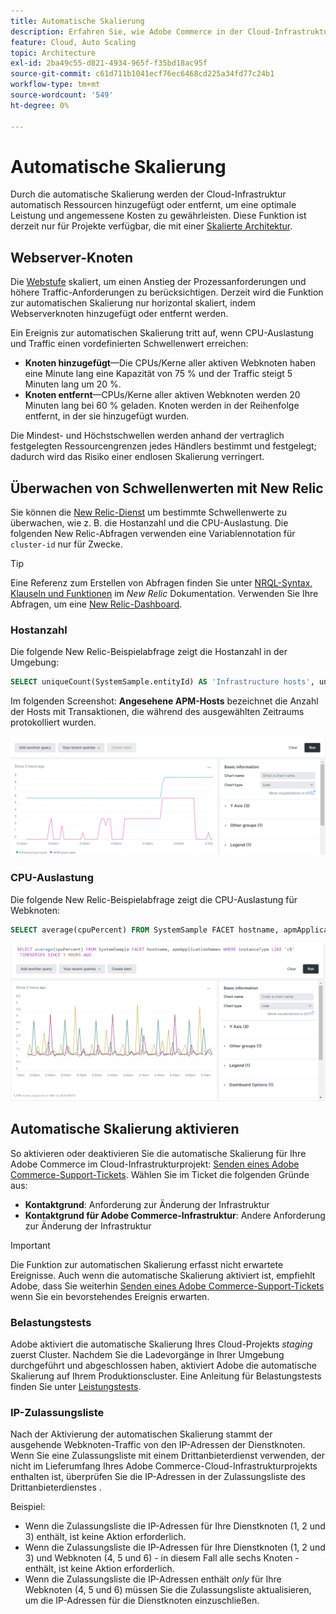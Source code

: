 ```yaml
---
title: Automatische Skalierung
description: Erfahren Sie, wie Adobe Commerce in der Cloud-Infrastruktur skaliert werden kann, um Ressourcenanforderungen zu erfüllen.
feature: Cloud, Auto Scaling
topic: Architecture
exl-id: 2ba49c55-d821-4934-965f-f35bd18ac95f
source-git-commit: c61d711b1041ecf76ec6468cd225a34fd77c24b1
workflow-type: tm+mt
source-wordcount: '549'
ht-degree: 0%

---
```


# Automatische Skalierung

Durch die automatische Skalierung werden der Cloud-Infrastruktur automatisch Ressourcen hinzugefügt oder entfernt, um eine optimale Leistung und angemessene Kosten zu gewährleisten. Diese Funktion ist derzeit nur für Projekte verfügbar, die mit einer [Skalierte Architektur](scaled-architecture.md).

## Webserver-Knoten

Die [Webstufe](scaled-architecture.md#web-tier) skaliert, um einen Anstieg der Prozessanforderungen und höhere Traffic-Anforderungen zu berücksichtigen. Derzeit wird die Funktion zur automatischen Skalierung nur horizontal skaliert, indem Webserverknoten hinzugefügt oder entfernt werden.

Ein Ereignis zur automatischen Skalierung tritt auf, wenn CPU-Auslastung und Traffic einen vordefinierten Schwellenwert erreichen:

- **Knoten hinzugefügt**—Die CPUs/Kerne aller aktiven Webknoten haben eine Minute lang eine Kapazität von 75 % und der Traffic steigt 5 Minuten lang um 20 %.
- **Knoten entfernt**—CPUs/Kerne aller aktiven Webknoten werden 20 Minuten lang bei 60 % geladen. Knoten werden in der Reihenfolge entfernt, in der sie hinzugefügt wurden.

Die Mindest- und Höchstschwellen werden anhand der vertraglich festgelegten Ressourcengrenzen jedes Händlers bestimmt und festgelegt; dadurch wird das Risiko einer endlosen Skalierung verringert.

## Überwachen von Schwellenwerten mit New Relic

Sie können die [New Relic-Dienst](../monitor/new-relic-service.md) um bestimmte Schwellenwerte zu überwachen, wie z. B. die Hostanzahl und die CPU-Auslastung. Die folgenden New Relic-Abfragen verwenden eine Variablennotation für `cluster-id` nur für Zwecke.

>[!TIP]
>
>Eine Referenz zum Erstellen von Abfragen finden Sie unter [NRQL-Syntax, Klauseln und Funktionen](https://docs.newrelic.com/docs/query-your-data/nrql-new-relic-query-language/get-started/nrql-syntax-clauses-functions/) im _New Relic_ Dokumentation.
>Verwenden Sie Ihre Abfragen, um eine [New Relic-Dashboard](https://docs.newrelic.com/docs/query-your-data/explore-query-data/dashboards/introduction-dashboards/).

### Hostanzahl

Die folgende New Relic-Beispielabfrage zeigt die Hostanzahl in der Umgebung:

```sql
SELECT uniqueCount(SystemSample.entityId) AS 'Infrastructure hosts', uniqueCount(Transaction.host) AS 'APM hosts seen' FROM SystemSample, Transaction where (Transaction.appName = 'cluster-id_stg' AND Transaction.transactionType = 'Web') OR SystemSample.apmApplicationNames LIKE '%|cluster-id_stg|%' TIMESERIES SINCE 3 HOURS AGO
```

Im folgenden Screenshot: **Angesehene APM-Hosts** bezeichnet die Anzahl der Hosts mit Transaktionen, die während des ausgewählten Zeitraums protokolliert wurden.

![New Relic-Hostanzahl](../../assets/new-relic/host-count.png)

### CPU-Auslastung

Die folgende New Relic-Beispielabfrage zeigt die CPU-Auslastung für Webknoten:

```sql
SELECT average(cpuPercent) FROM SystemSample FACET hostname, apmApplicationNames WHERE instanceType LIKE 'c%' TIMESERIES SINCE 3 HOURS AGO
```

![CPU-Auslastung der New Relic-Webknoten](../../assets/new-relic/web-node-cpu-usage.png)

## Automatische Skalierung aktivieren

So aktivieren oder deaktivieren Sie die automatische Skalierung für Ihre Adobe Commerce im Cloud-Infrastrukturprojekt: [Senden eines Adobe Commerce-Support-Tickets](https://experienceleague.adobe.com/docs/commerce-knowledge-base/kb/help-center-guide/magento-help-center-user-guide.html#submit-ticket). Wählen Sie im Ticket die folgenden Gründe aus:

- **Kontaktgrund**: Anforderung zur Änderung der Infrastruktur
- **Kontaktgrund für Adobe Commerce-Infrastruktur**: Andere Anforderung zur Änderung der Infrastruktur

>[!IMPORTANT]
>
>Die Funktion zur automatischen Skalierung erfasst nicht erwartete Ereignisse. Auch wenn die automatische Skalierung aktiviert ist, empfiehlt Adobe, dass Sie weiterhin [Senden eines Adobe Commerce-Support-Tickets](https://experienceleague.adobe.com/docs/commerce-knowledge-base/kb/help-center-guide/magento-help-center-user-guide.html#submit-ticket) wenn Sie ein bevorstehendes Ereignis erwarten.

### Belastungstests

Adobe aktiviert die automatische Skalierung Ihres Cloud-Projekts _staging_ zuerst Cluster. Nachdem Sie die Ladevorgänge in Ihrer Umgebung durchgeführt und abgeschlossen haben, aktiviert Adobe die automatische Skalierung auf Ihrem Produktionscluster. Eine Anleitung für Belastungstests finden Sie unter [Leistungstests](../launch/checklist.md#performance-testing).

### IP-Zulassungsliste

Nach der Aktivierung der automatischen Skalierung stammt der ausgehende Webknoten-Traffic von den IP-Adressen der Dienstknoten. Wenn Sie eine Zulassungsliste mit einem Drittanbieterdienst verwenden, der nicht im Lieferumfang Ihres Adobe Commerce-Cloud-Infrastrukturprojekts enthalten ist, überprüfen Sie die IP-Adressen in der Zulassungsliste des Drittanbieterdienstes .

Beispiel:

- Wenn die Zulassungsliste die IP-Adressen für Ihre Dienstknoten (1, 2 und 3) enthält, ist keine Aktion erforderlich.
- Wenn die Zulassungsliste die IP-Adressen für Ihre Dienstknoten (1, 2 und 3) und Webknoten (4, 5 und 6) - in diesem Fall alle sechs Knoten - enthält, ist keine Aktion erforderlich.
- Wenn die Zulassungsliste die IP-Adressen enthält _only_ für Ihre Webknoten (4, 5 und 6) müssen Sie die Zulassungsliste aktualisieren, um die IP-Adressen für die Dienstknoten einzuschließen.
